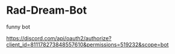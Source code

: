 # Rad-Dream-Bot
funny bot

https://discord.com/api/oauth2/authorize?client_id=811178273848557610&permissions=519232&scope=bot